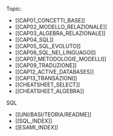 Topic:
- [[CAP01_CONCETTI_BASE]]
- [[CAP02_MODELLO_RELAZIONALE]]
- [[CAP03_ALGEBRA_RELAZIONALE]]
- [[CAP04_SQL]]
- [[CAP05_SQL_EVOLUTO]]
- [[CAP06_SQL_NEI_LINGUAGGI]]
- [[CAP07_METODOLOGIE_MODELLI]]
- [[CAP09_TRADUZIONE]]
- [[CAP12_ACTIVE_DATABASES]]
- [[CAP13_TRANSAZIONI]]
- [[CHEATSHEET_SELECT]]
- [[CHEATSHEET_ALGEBRA]]

SQL
- [[UNI/BASI/TEORIA/README]]
- [[SQL_INDEX]]
- [[ESAMI_INDEX]]